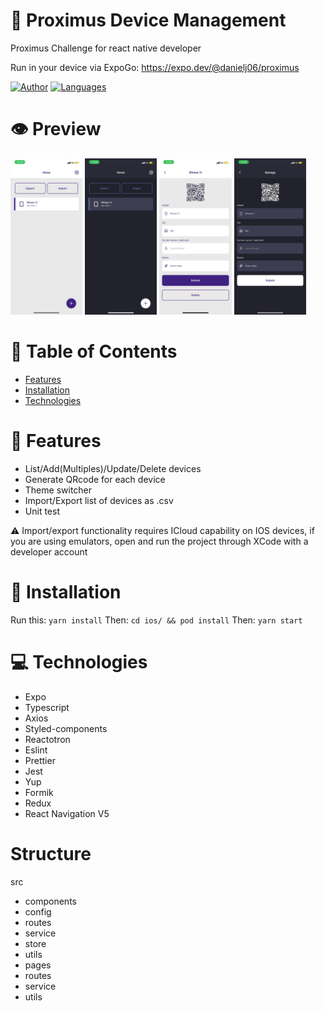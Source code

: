 # 📱 Proximus Device Management
 Proximus Challenge for react native developer
 
Run in your device via ExpoGo: https://expo.dev/@danielj06/proximus


[![Author](https://img.shields.io/badge/author-DanielJ06-7FCD91?style=flat-square)](https://github.com/danielj06)
[![Languages](https://img.shields.io/github/languages/count/DanielJ06/ProximusChallenge?color=%7FCD91&style=flat-square)](#)

# :eye: Preview

<div>
  <img height="250" src=".github/homeWhite.jpeg" />
  <img height="250" src=".github/homeDark.jpeg" />
    <img height="250" src=".github/formWhite.jpeg" />
  <img height="250" src=".github/formDark.jpeg" />
</div>

# :pushpin: Table of Contents

* [Features](#brain-features)
* [Installation](#construction_worker-installation)
* [Technologies](#computer-technologies)

# :brain: Features

* List/Add(Multiples)/Update/Delete devices
* Generate QRcode for each device
* Theme switcher
* Import/Export list of devices as .csv
* Unit test

⚠️ Import/export functionality requires ICloud capability on IOS devices, if you are using emulators, open and run the project through XCode with a developer account

# :construction_worker: Installation

Run this: ``` yarn install ```
Then: ``` cd ios/ && pod install ```
Then: ``` yarn start ```

# :computer: Technologies

* Expo
* Typescript
* Axios
* Styled-components
* Reactotron
* Eslint
* Prettier
* Jest
* Yup
* Formik
* Redux
* React Navigation V5

# Structure

src
 - components
 - config
 - routes
 - service
 - store
 - utils
 - pages
 - routes
 - service
 - utils
